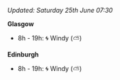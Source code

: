 *Updated: Saturday 25th June 07:30*

**Glasgow**

* 8h - 19h: :cyclone: Windy (:partly_sunny:)

**Edinburgh**

* 8h - 19h: :cyclone: Windy (:partly_sunny:)
